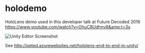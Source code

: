 # holodemo
HoloLens demo used in this developer talk at Future Decoded 2016 https://www.youtube.com/watch?v=OhuC8Udhnv8&amp;t=3s

![Unity Editor Screenshot](https://github.com/peted70/holodemo/blob/master/img/bootlestack_thumb.png)

See http://peted.azurewebsites.net/hololens-end-to-end-in-unity/

